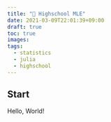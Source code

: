 ```yaml
---
title: "🏫 Highschool MLE"
date: 2021-03-09T22:01:39+09:00
draft: true
toc: true
images:
tags:
  - statistics
  - julia
  - highschool
---
```


## Start

Hello, World!